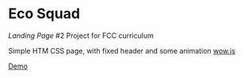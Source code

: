 # Eco Squad
*Landing Page* #2
Project for FCC curriculum

Simple HTM CSS page, with fixed header and some animation [wow.js](https://github.com/matthieua/WOW)

[Demo](https://annestezia.github.io/fcc-lp2/)
